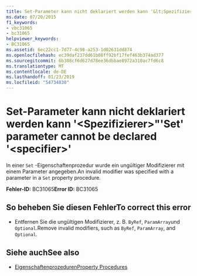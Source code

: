 ```yaml
---
title: Set-Parameter kann nicht deklariert werden kann '&lt;Spezifizierer&gt;"
ms.date: 07/20/2015
f1_keywords:
- vbc31065
- bc31065
helpviewer_keywords:
- BC31065
ms.assetid: 6ec22cc1-7d77-4c98-a253-1d02631dd874
ms.openlocfilehash: ec39daf237dd61b08ff92bf17fef463b374ad377
ms.sourcegitcommit: 6b308cf6d627d78ee36dbbae8972a310ac7fd6c8
ms.translationtype: MT
ms.contentlocale: de-DE
ms.lasthandoff: 01/23/2019
ms.locfileid: "54734830"
---
```

# <a name="set-parameter-cannot-be-declared-ltspecifiergt"></a><span data-ttu-id="a15a1-102">Set-Parameter kann nicht deklariert werden kann '&lt;Spezifizierer&gt;"</span><span class="sxs-lookup"><span data-stu-id="a15a1-102">'Set' parameter cannot be declared '&lt;specifier&gt;'</span></span>
<span data-ttu-id="a15a1-103">In einer `Set` -Eigenschaftenprozedur wurde ein ungültiger Modifizierer mit einem Parameter angegeben.</span><span class="sxs-lookup"><span data-stu-id="a15a1-103">An invalid modifier was specified with a parameter in a `Set` property procedure.</span></span>  
  
 <span data-ttu-id="a15a1-104">**Fehler-ID:** BC31065</span><span class="sxs-lookup"><span data-stu-id="a15a1-104">**Error ID:** BC31065</span></span>  
  
## <a name="to-correct-this-error"></a><span data-ttu-id="a15a1-105">So beheben Sie diesen Fehler</span><span class="sxs-lookup"><span data-stu-id="a15a1-105">To correct this error</span></span>  
  
-   <span data-ttu-id="a15a1-106">Entfernen Sie die ungültigen Modifizierer, z. B. `ByRef`, `ParamArray`und `Optional`.</span><span class="sxs-lookup"><span data-stu-id="a15a1-106">Remove invalid modifiers, such as `ByRef`, `ParamArray`, and `Optional`.</span></span>  
  
## <a name="see-also"></a><span data-ttu-id="a15a1-107">Siehe auch</span><span class="sxs-lookup"><span data-stu-id="a15a1-107">See also</span></span>

- [<span data-ttu-id="a15a1-108">Eigenschaftenprozeduren</span><span class="sxs-lookup"><span data-stu-id="a15a1-108">Property Procedures</span></span>](../../visual-basic/programming-guide/language-features/procedures/property-procedures.md)

